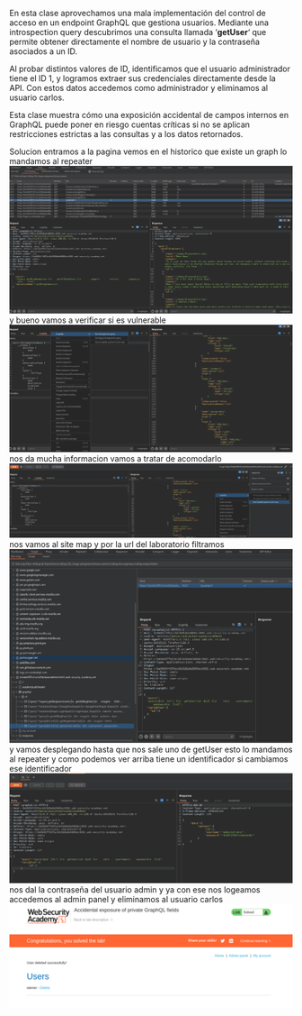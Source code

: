 En esta clase aprovechamos una mala implementación del control de acceso en un endpoint GraphQL que gestiona usuarios. Mediante una introspection query descubrimos una consulta llamada ‘**getUser**‘ que permite obtener directamente el nombre de usuario y la contraseña asociados a un ID.

Al probar distintos valores de ID, identificamos que el usuario administrador tiene el ID 1, y logramos extraer sus credenciales directamente desde la API. Con estos datos accedemos como administrador y eliminamos al usuario carlos.

Esta clase muestra cómo una exposición accidental de campos internos en GraphQL puede poner en riesgo cuentas críticas si no se aplican restricciones estrictas a las consultas y a los datos retornados.

Solucion
entramos a la pagina vemos en el historico que existe un graph lo mandamos al repeater
![Pasted_image_20250901015349.png](/Imagenes/Pasted_image_20250901015349.png)
y bueno vamos a verificar si es vulnerable 
![Pasted_image_20250901015537.png](/Imagenes/Pasted_image_20250901015537.png)nos da mucha informacion vamos a tratar de acomodarlo
![Pasted_image_20250901015634.png](/Imagenes/Pasted_image_20250901015634.png)
nos vamos al site map y por la url del laboratorio filtramos
![Pasted_image_20250901015815.png](/Imagenes/Pasted_image_20250901015815.png)
y vamos desplegando hasta que nos sale uno de getUser esto lo mandamos al repeater
y como podemos ver arriba tiene un identificador si cambiamos ese identificador
![Pasted_image_20250901015952.png](/Imagenes/Pasted_image_20250901015952.png)
nos dal la contraseña del usuario admin
y ya con ese nos logeamos accedemos al admin panel y eliminamos al usuario carlos
![Pasted_image_20250901020052.png](/Imagenes/Pasted_image_20250901020052.png)

